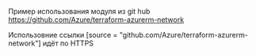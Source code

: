 Пример использования модуля из git hub
https://github.com/Azure/terraform-azurerm-network

Использовние ссылки [source              = "github.com/Azure/terraform-azurerm-network"]  идёт по HTTPS
